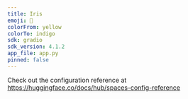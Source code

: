 ```yaml
---
title: Iris
emoji: 🐠
colorFrom: yellow
colorTo: indigo
sdk: gradio
sdk_version: 4.1.2
app_file: app.py
pinned: false
---
```


Check out the configuration reference at https://huggingface.co/docs/hub/spaces-config-reference

